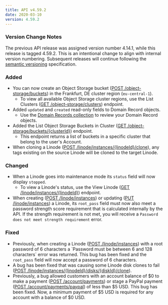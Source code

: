 ```yaml
---
title: API v4.59.2
date: 2020-03-10
version: 4.59.2
---
```

### Version Change Notes

The previous API release was assigned version number 4.14.1, while this release is tagged 4.59.2. This is an intentional change to align with internal version numbering. Subsequent releases will continue following the [semantic versioning](https://semver.org/) specification.

### Added

* You can now create an Object Storage bucket ([POST /object-storage/buckets](/docs/api/object-storage/object-storage-bucket-create/)) in the Frankfurt, DE cluster region (`eu-central-1`).
  * To view all available Object Storage cluster regions, use the List Clusters ([GET /object-storage/clusters](/docs/api/object-storage/clusters-list/)) endpoint.
* Added `updated` and `created` read-only fields to Domain Record objects.
  * Use the [Domain Records collection](/docs/api/domains/domain-records-list/) to review your Domain Record objects.
* Added the List Object Storage Buckets in Cluster ([GET /object-storage/buckets/{clusterId}](/docs/api/object-storage/object-storage-buckets-in-cluster-list/)) endpoint.
  * This endpoint returns a list of buckets in a specific cluster that belong to the user's Account.
* When cloning a Linode ([POST /linode/instances/{linodeId}/clone](/docs/api/linode-instances/linode-clone/)), any tags existing on the source Linode will be cloned to the target Linode.

### Changed

* When a Linode goes into maintenance mode its `status` field will now display `stopped`. 
  * To view a Linode's status, use the View Linode ([GET /linode/instances/{linodeId}](/docs/api/linode-instances/linode-create/)) endpoint.
* When creating ([POST /linode/instances](/docs/api/linode-instances/linode-create/)) or updating ([PUT /linode/instances](/docs/api/linode-instances/linode-update/)) a Linode, its `root_pass` field must now also meet a password strength score requirement that is calculated internally by the API.  If the strength requirement is not met, you will receive a `Password does not meet strength requirement` error.

### Fixed

* Previously, when creating a Linode ([POST /linode/instances](/docs/api/linode-instances/linode-create/)) with a root password of 6 characters a \`Password must be between 6 and 128 characters\` error was returned. This bug has been fixed and the `root_pass` field will now accept a password of 6 characters.
* A bug has been fixed that was causing some Linode disk clones to fail ([POST /linode/instances/{linodeId}/disks/{diskId}/clone](/docs/api/linode-instances/disk-clone/)).
* Previously, a bug allowed customers with an account balance of $0 to make a payment ([POST /account/payments](/docs/api/account/payment-make/)) or stage a PayPal payment ([POST /account/payments/paypal](/docs/api/account/stage-paypal-payment/)) of less than $5 USD.  This bug has been fixed. Now, a minimum payment of $5 USD is required for any account with a balance of $0 USD.
